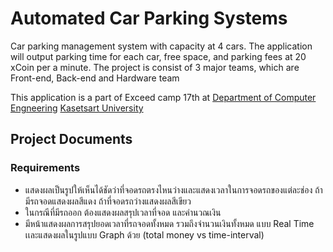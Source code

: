 # Automated Car Parking Systems

Car parking management system with capacity at 4 cars. The application will output parking time for each car, free space, and parking fees at 20 xCoin per a minute. The project is consist of 3 major teams, which are Front-end, Back-end and Hardware team

This application is a part of Exceed camp 17th at [Department of Computer Engneering](https://www.cpe.ku.ac.th/?lang=en) [Kasetsart University](https://www.ku.ac.th/th)

## Project Documents

### Requirements

* แสดงผลเป็นรูปให้เห็นได้ชัดว่าที่จอดรถตรงไหนว่างและแสดงเวลาในการจอดรถของแต่ละช่อง ถ้ามีรถจอดแสดงผลสีแดง ถ้าที่จอดรถว่างแสดงผลสีเขียว
* ในกรณีที่มีรถออก ต้องแสดงผลสรุปเวลาที่จอด และคำนวณเงิน
* มีหน้าแสดงผลการสรุปยอดเวลาที่รถจอดทั้งหมด รวมถึงจำนวนเงินทั้งหมด แบบ Real Time เเละแสดงผลในรูปแบบ Graph ด้วย (total money vs time-interval)

